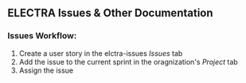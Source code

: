 ## ELECTRA Issues & Other Documentation

### Issues Workflow:
1. Create a user story in the elctra-issues *Issues* tab
2. Add the issue to the current sprint in the oragnization's _Project_ tab
3. Assign the issue
